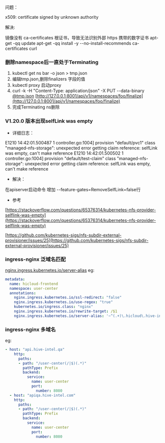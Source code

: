 问题：

x509: certificate signed by unknown authority 

解决:

镜像没有 ca-certificates 根证书，导致无法识别外部 https 携带的数字证书
apt-get -qq update  apt-get -qq install -y --no-install-recommends ca-certificates curl


### 删除namespace后一直处于Terminating

1.  kubectl get ns bar -o json > tmp.json
2.  编辑tmp.json,删除finalizers 字段的值
3.  kubectl proxy 启动proxy
4.  curl -k -H "Content-Type: application/json" -X PUT --data-binary [@tmp.json](/tmp.json) [http://127.0.0.1:8001/api/v1/namespaces/foo/finalize](http://127.0.0.1:8001/api/v1/namespaces/foo/finalize)
5.  完成Terminating ns删除

### V1.20.0 版本出现selfLink was empty

-   详细日志：

E1210 14:42:01.500487 1 controller.go:1004] provision "default/pvc1" class "managed-nfs-storage": unexpected error getting claim reference: selfLink was empty, can't make reference
E1210 14:42:01.500502 1 controller.go:1004] provision "default/test-claim" class "managed-nfs-storage": unexpected error getting claim reference: selfLink was empty, can't make reference

-   解决：

在apiserver启动命令 增加 --feature-gates=RemoveSelfLink=false行

-   参考

[https://stackoverflow.com/questions/65376314/kubernetes-nfs-provider-selflink-was-empty](https://stackoverflow.com/questions/65376314/kubernetes-nfs-provider-selflink-was-empty)

[https://github.com/kubernetes-sigs/nfs-subdir-external-provisioner/issues/25](https://github.com/kubernetes-sigs/nfs-subdir-external-provisioner/issues/25)

### ingress-nginx 泛域名匹配

[nginx.ingress.kubernetes.io/server-alias](http://nginx.ingress.kubernetes.io/server-alias:)
eg:
```yaml
metadata:
  name: hicloud-frontend
  namespace: user-center
  annotations:
    nginx.ingress.kubernetes.io/ssl-redirect: "false"
    nginx.ingress.kubernetes.io/use-regex: "true"
    kubernetes.io/ingress.class: "nginx"
    nginx.ingress.kubernetes.io/rewrite-target: /$1
    nginx.ingress.kubernetes.io/server-alias: '~^(.+)\.hicloud\.hive-intel\.qa$'


```


### ingress-nginx 多域名

eg:
```yaml
- host: "api.hive-intel.qa"
    http:
      paths:
      - path: "/user-center(/|$)(.*)"
        pathType: Prefix
        backend:
          service:
            name: user-center
            port:
              number: 8080
  - host: "apiqa.hive-intel.com"
    http:
      paths:
      - path: "/user-center(/|$)(.*)"
        pathType: Prefix
        backend:
          service:
            name: user-center
            port:
              number: 8080

```
